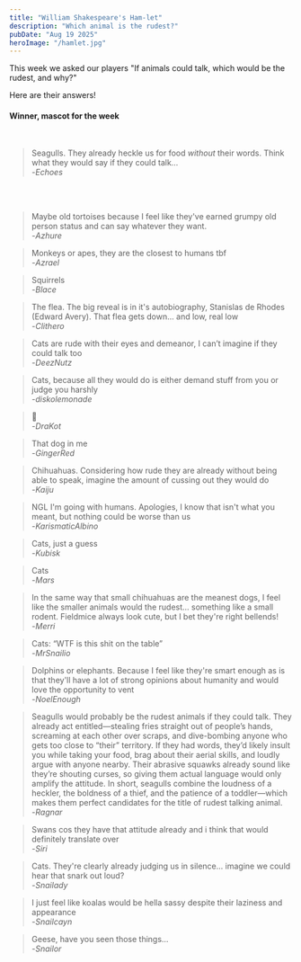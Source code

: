 ```yaml
---
title: "William Shakespeare's Ham-let"
description: "Which animal is the rudest?"
pubDate: "Aug 19 2025"
heroImage: "/hamlet.jpg"
---
```


This week we asked our players "If animals could talk, which would be the rudest, and why?" 

Here are their answers!

<h4>Winner, mascot for the week</h4><br>

>Seagulls. They already heckle us for food *without* their words. Think what they would say if they could talk…<br>
>-<cite>Echoes</cite>

<br>
<br>

>Maybe old tortoises because I feel like they've earned grumpy old person status and can say whatever they want.<br>
>-<cite>Azhure</cite>

>Monkeys or apes, they are the closest to humans tbf<br>
>-<cite>Azrael</cite>

>Squirrels<br>
>-<cite>Blace</cite>

>The flea. The big reveal is in it's autobiography, Stanislas de Rhodes (Edward Avery). 
>That flea gets down... and low, real low<br>
>-<cite>Clithero</cite>

>Cats are rude with their eyes and demeanor, I can’t imagine if they could talk too<br>
>-<cite>DeezNutz</cite>

>Cats, because all they would do is either demand stuff from you or judge you harshly<br>
>-<cite>diskolemonade</cite>

>🐴<br>
>-<cite>DraKot</cite>

>That dog in me<br>
>-<cite>GingerRed</cite>

>Chihuahuas. Considering how rude they are already without being able to speak, imagine 
>the amount of cussing out they would do<br>
>-<cite>Kaiju</cite>

>NGL I'm going with humans. Apologies, I know that isn't what you meant, but nothing could be worse than us<br>
>-<cite>KarismaticAlbino</cite>

>Cats, just a guess<br>
>-<cite>Kubisk</cite>

>Cats<br>
>-<cite>Mars</cite>

>In the same way that small chihuahuas are the meanest dogs, I feel like the smaller animals would the rudest... 
>something like a small rodent. Fieldmice always look cute, but I bet they're right bellends!<br>
>-<cite>Merri</cite>

>Cats: “WTF is this shit on the table”<br>
>-<cite>MrSnailio</cite>

>Dolphins or elephants. Because I feel like they're smart enough as is that they'll have a lot of strong opinions 
>about humanity and would love the opportunity to vent<br>
>-<cite>NoelEnough</cite>

>Seagulls would probably be the rudest animals if they could talk. They already act entitled—stealing fries straight 
>out of people’s hands, screaming at each other over scraps, and dive-bombing anyone who gets too close to “their” 
>territory. If they had words, they’d likely insult you while taking your food, brag about their aerial skills, and 
>loudly argue with anyone nearby. Their abrasive squawks already sound like they’re shouting curses, so giving them 
>actual language would only amplify the attitude. In short, seagulls combine the loudness of a heckler, the boldness 
>of a thief, and the patience of a toddler—which makes them perfect candidates for the title of rudest talking animal.<br>
>-<cite>Ragnar</cite>

>Swans cos they have that attitude already and i think that would definitely translate over<br>
>-<cite>Siri</cite>

>Cats. They're clearly already judging us in silence... imagine we could hear that snark out loud?<br>
>-<cite>Snailady</cite>

>I just feel like koalas would be hella sassy despite their laziness and appearance<br>
>-<cite>Snailcayn</cite>

>Geese, have you seen those things…<br>
>-<cite>Snailor</cite>

<br>
<br>
